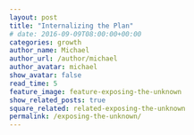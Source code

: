 ```yaml
---
layout: post
title: "Internalizing the Plan"
# date: 2016-09-09T08:00:00+00:00
categories: growth
author_name: Michael
author_url: /author/michael
author_avatar: michael
show_avatar: false
read_time: 5
feature_image: feature-exposing-the-unknown 
show_related_posts: true
square_related: related-exposing-the-unknown
permalink: /exposing-the-unknown/
---
```

